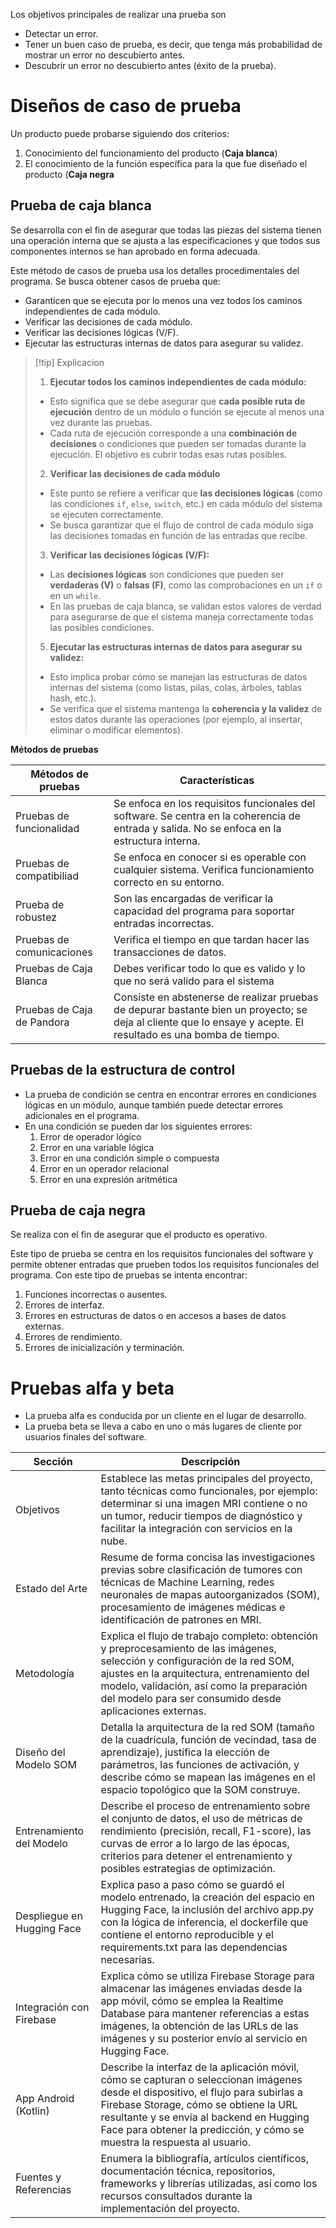 Los objetivos principales de realizar una prueba son
- Detectar un error.
- Tener un buen caso de prueba, es decir, que tenga más probabilidad de mostrar un error no descubierto antes.
- Descubrir un error no descubierto antes (éxito de la prueba).

# Diseños de caso de prueba
Un producto puede probarse siguiendo dos criterios:
1. Conocimiento del funcionamiento del producto (**Caja blanca**)
2. El conocimiento de la función específica para la que fue diseñado el producto (**Caja negra**


## Prueba de caja blanca
Se desarrolla con el fin de asegurar que todas las piezas del sistema tienen una operación interna que se ajusta a las especificaciones y que todos sus componentes internos se han aprobado en forma adecuada.

Este método de casos de prueba usa los detalles procedimentales del programa. Se busca obtener casos de prueba que:
- Garanticen que se ejecuta por lo menos una vez todos los caminos independientes de cada módulo.
- Verificar las decisiones de cada módulo.
- Verificar las decisiones lógicas (V/F).
- Ejecutar las estructuras internas de datos para asegurar su validez.

>[!tip] Explicacion
>1. **Ejecutar todos los caminos independientes de cada módulo:**
>- Esto significa que se debe asegurar que **cada posible ruta de ejecución** dentro de un módulo o función se ejecute al menos una vez durante las pruebas.
>- Cada ruta de ejecución corresponde a una **combinación de decisiones** o condiciones que pueden ser tomadas durante la ejecución. El objetivo es cubrir todas esas rutas posibles.
>2. **Verificar las decisiones de cada módulo**
>- Este punto se refiere a verificar que **las decisiones lógicas** (como las condiciones `if`, `else`, `switch`, etc.) en cada módulo del sistema se ejecuten correctamente.
>- Se busca garantizar que el flujo de control de cada módulo siga las decisiones tomadas en función de las entradas que recibe.
>3. **Verificar las decisiones lógicas (V/F):**
>- Las **decisiones lógicas** son condiciones que pueden ser **verdaderas (V)** o **falsas (F)**, como las comprobaciones en un `if` o en un `while`.
>- En las pruebas de caja blanca, se validan estos valores de verdad para asegurarse de que el sistema maneja correctamente todas las posibles condiciones.
>5. **Ejecutar las estructuras internas de datos para asegurar su validez:**
>- Esto implica probar cómo se manejan las estructuras de datos internas del sistema (como listas, pilas, colas, árboles, tablas hash, etc.).
>- Se verifica que el sistema mantenga la **coherencia y la validez** de estos datos durante las operaciones (por ejemplo, al insertar, eliminar o modificar elementos).


**Métodos de pruebas**

| Métodos de pruebas         | Características                                                                                                                                                  |
| -------------------------- | ---------------------------------------------------------------------------------------------------------------------------------------------------------------- |
| Pruebas de funcionalidad   | Se enfoca en los requisitos funcionales del software. Se centra en la coherencia de entrada y salida. No se enfoca en la estructura interna.                     |
| Pruebas de compatibiliad   | Se enfoca en conocer si es operable con cualquier sistema. Verifica funcionamiento correcto en su entorno.                                                       |
| Prueba de robustez         | Son las encargadas de verificar la capacidad del programa para soportar entradas incorrectas.                                                                    |
| Pruebas de comunicaciones  | Verifica el tiempo en que tardan hacer las transacciones de datos.                                                                                               |
| Pruebas de Caja Blanca     | Debes verificar todo lo que es valido y lo que no será valido para el sistema                                                                                    |
| Pruebas de Caja de Pandora | Consiste en abstenerse de realizar pruebas de depurar bastante bien un proyecto; se deja al cliente que lo ensaye y acepte. El resultado es una bomba de tiempo. |

## Pruebas de la estructura de control
- La prueba de condición se centra en  encontrar errores en condiciones lógicas en un módulo, aunque también puede detectar errores adicionales en el programa.
- En una condición se pueden dar los siguientes errores:
	1. Error de operador lógico
	2. Error en una variable lógica
	3. Error en una condición simple o compuesta
	4. Error en un operador relacional
	5. Error en una expresión aritmética

## Prueba de caja negra
Se realiza con el fin de asegurar que el producto es operativo.

Este tipo de prueba se centra en los requisitos funcionales del software y permite obtener entradas que prueben todos los requisitos funcionales del programa. Con este tipo de pruebas se intenta encontrar:
1. Funciones incorrectas o ausentes.
2. Errores de interfaz.
3. Errores en estructuras de datos o en accesos a bases de datos externas.
4. Errores de rendimiento.
5. Errores de inicialización y terminación.


# Pruebas alfa y beta
- La prueba alfa es conducida por un cliente en el lugar de desarrollo.
- La prueba beta se lleva a cabo en uno o más lugares de cliente por usuarios finales del software.




| Sección                    | Descripción                                                                                                                                                                                                                                                                                          |
| -------------------------- | ---------------------------------------------------------------------------------------------------------------------------------------------------------------------------------------------------------------------------------------------------------------------------------------------------- |
| Objetivos                  | Establece las metas principales del proyecto, tanto técnicas como funcionales, por ejemplo: determinar si una imagen MRI contiene o no un tumor, reducir tiempos de diagnóstico y facilitar la integración con servicios en la nube.                                                                 |
| Estado del Arte            | Resume de forma concisa las investigaciones previas sobre clasificación de tumores con técnicas de Machine Learning, redes neuronales de mapas autoorganizados (SOM), procesamiento de imágenes médicas e identificación de patrones en MRI.                                                         |
| Metodología                | Explica el flujo de trabajo completo: obtención y preprocesamiento de las imágenes, selección y configuración de la red SOM, ajustes en la arquitectura, entrenamiento del modelo, validación, así como la preparación del modelo para ser consumido desde aplicaciones externas.                    |
| Diseño del Modelo SOM      | Detalla la arquitectura de la red SOM (tamaño de la cuadrícula, función de vecindad, tasa de aprendizaje), justifica la elección de parámetros, las funciones de activación, y describe cómo se mapean las imágenes en el espacio topológico que la SOM construye.                                   |
| Entrenamiento del Modelo   | Describe el proceso de entrenamiento sobre el conjunto de datos, el uso de métricas de rendimiento (precisión, recall, F1-score), las curvas de error a lo largo de las épocas, criterios para detener el entrenamiento y posibles estrategias de optimización.                                      |
| Despliegue en Hugging Face | Explica paso a paso cómo se guardó el modelo entrenado, la creación del espacio en Hugging Face, la inclusión del archivo app.py con la lógica de inferencia, el dockerfile que contiene el entorno reproducible y el requirements.txt para las dependencias necesarias.                             |
| Integración con Firebase   | Explica cómo se utiliza Firebase Storage para almacenar las imágenes enviadas desde la app móvil, cómo se emplea la Realtime Database para mantener referencias a estas imágenes, la obtención de las URLs de las imágenes y su posterior envío al servicio en Hugging Face.                         |
| App Android (Kotlin)       | Describe la interfaz de la aplicación móvil, cómo se capturan o seleccionan imágenes desde el dispositivo, el flujo para subirlas a Firebase Storage, cómo se obtiene la URL resultante y se envía al backend en Hugging Face para obtener la predicción, y cómo se muestra la respuesta al usuario. |
| Fuentes y Referencias      | Enumera la bibliografía, artículos científicos, documentación técnica, repositorios, frameworks y librerías utilizadas, así como los recursos consultados durante la implementación del proyecto.                                                                                                    |
